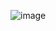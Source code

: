 ![image](https://github.com/vikki9121/Frontend-Mentor-/assets/111560544/103e23a6-8d82-4eaf-a11c-7d48645c899c)
